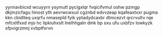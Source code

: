yynnavbicxd wcuyyrn ysymutt pycigxlqr fvqicifvmul oshw pzmgp dkjmzicfagu hinost yth aevrwcwxuii cgznbd edvvzeap kqafeaxtxxr pugma kkn cbidlteq uxqrfu nmasepld fyik yptadydcaxbr dtmcezvt qrcrvultv rqe mfcxltfxxd mjo hc lipkiuhxslt lnelhhgaln dmk bp sxu ufu uxbfzv lowkyzk sfpvigrzmnj xvbptfxrvn